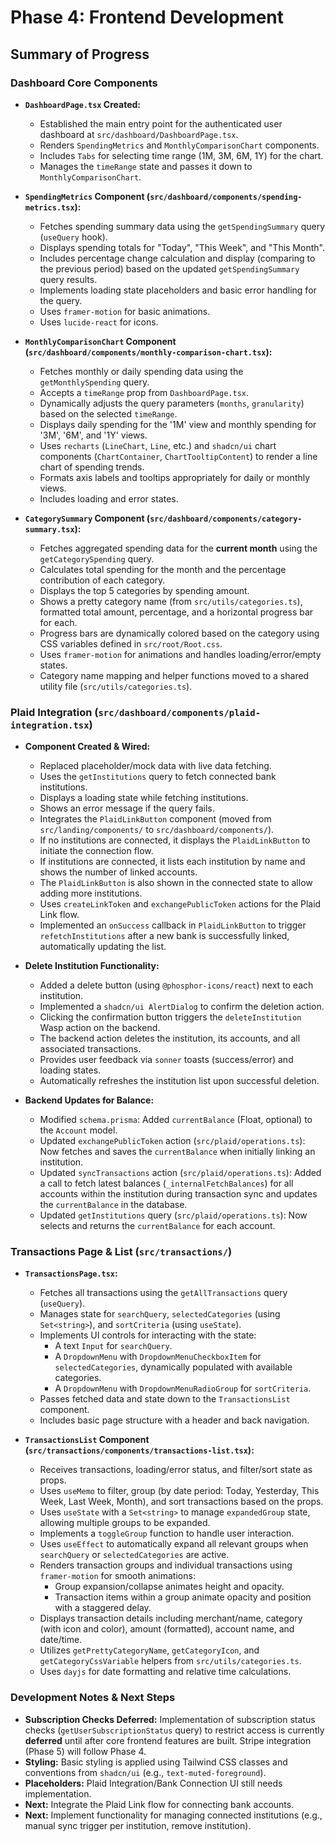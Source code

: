 # Phase 4: Frontend Development

## Summary of Progress

### Dashboard Core Components

- **`DashboardPage.tsx` Created:**

  - Established the main entry point for the authenticated user dashboard at
    `src/dashboard/DashboardPage.tsx`.
  - Renders `SpendingMetrics` and `MonthlyComparisonChart` components.
  - Includes `Tabs` for selecting time range (1M, 3M, 6M, 1Y) for the chart.
  - Manages the `timeRange` state and passes it down to
    `MonthlyComparisonChart`.

- **`SpendingMetrics` Component
  (`src/dashboard/components/spending-metrics.tsx`):**

  - Fetches spending summary data using the `getSpendingSummary` query
    (`useQuery` hook).
  - Displays spending totals for "Today", "This Week", and "This Month".
  - Includes percentage change calculation and display (comparing to the
    previous period) based on the updated `getSpendingSummary` query results.
  - Implements loading state placeholders and basic error handling for the
    query.
  - Uses `framer-motion` for basic animations.
  - Uses `lucide-react` for icons.

- **`MonthlyComparisonChart` Component
  (`src/dashboard/components/monthly-comparison-chart.tsx`):**

  - Fetches monthly or daily spending data using the `getMonthlySpending` query.
  - Accepts a `timeRange` prop from `DashboardPage.tsx`.
  - Dynamically adjusts the query parameters (`months`, `granularity`) based on
    the selected `timeRange`.
  - Displays daily spending for the '1M' view and monthly spending for '3M',
    '6M', and '1Y' views.
  - Uses `recharts` (`LineChart`, `Line`, etc.) and `shadcn/ui` chart components
    (`ChartContainer`, `ChartTooltipContent`) to render a line chart of spending
    trends.
  - Formats axis labels and tooltips appropriately for daily or monthly views.
  - Includes loading and error states.

- **`CategorySummary` Component
  (`src/dashboard/components/category-summary.tsx`):**
  - Fetches aggregated spending data for the **current month** using the
    `getCategorySpending` query.
  - Calculates total spending for the month and the percentage contribution of
    each category.
  - Displays the top 5 categories by spending amount.
  - Shows a pretty category name (from `src/utils/categories.ts`), formatted
    total amount, percentage, and a horizontal progress bar for each.
  - Progress bars are dynamically colored based on the category using CSS
    variables defined in `src/root/Root.css`.
  - Uses `framer-motion` for animations and handles loading/error/empty states.
  - Category name mapping and helper functions moved to a shared utility file
    (`src/utils/categories.ts`).

### Plaid Integration (`src/dashboard/components/plaid-integration.tsx`)

- **Component Created & Wired:**
  - Replaced placeholder/mock data with live data fetching.
  - Uses the `getInstitutions` query to fetch connected bank institutions.
  - Displays a loading state while fetching institutions.
  - Shows an error message if the query fails.
  - Integrates the `PlaidLinkButton` component (moved from `src/landing/components/` to `src/dashboard/components/`).
  - If no institutions are connected, it displays the `PlaidLinkButton` to initiate the connection flow.
  - If institutions are connected, it lists each institution by name and shows the number of linked accounts.
  - The `PlaidLinkButton` is also shown in the connected state to allow adding more institutions.
  - Uses `createLinkToken` and `exchangePublicToken` actions for the Plaid Link flow.
  - Implemented an `onSuccess` callback in `PlaidLinkButton` to trigger `refetchInstitutions` after a new bank is successfully linked, automatically updating the list.

- **Delete Institution Functionality:**
  - Added a delete button (using `@phosphor-icons/react`) next to each institution.
  - Implemented a `shadcn/ui AlertDialog` to confirm the deletion action.
  - Clicking the confirmation button triggers the `deleteInstitution` Wasp action on the backend.
  - The backend action deletes the institution, its accounts, and all associated transactions.
  - Provides user feedback via `sonner` toasts (success/error) and loading states.
  - Automatically refreshes the institution list upon successful deletion.

- **Backend Updates for Balance:**
  - Modified `schema.prisma`: Added `currentBalance` (Float, optional) to the `Account` model.
  - Updated `exchangePublicToken` action (`src/plaid/operations.ts`): Now fetches and saves the `currentBalance` when initially linking an institution.
  - Updated `syncTransactions` action (`src/plaid/operations.ts`): Added a call to fetch latest balances (`_internalFetchBalances`) for all accounts within the institution during transaction sync and updates the `currentBalance` in the database.
  - Updated `getInstitutions` query (`src/plaid/operations.ts`): Now selects and returns the `currentBalance` for each account.

### Transactions Page & List (`src/transactions/`)

- **`TransactionsPage.tsx`:**
  - Fetches all transactions using the `getAllTransactions` query (`useQuery`).
  - Manages state for `searchQuery`, `selectedCategories` (using `Set<string>`), and `sortCriteria` (using `useState`).
  - Implements UI controls for interacting with the state:
    - A text `Input` for `searchQuery`.
    - A `DropdownMenu` with `DropdownMenuCheckboxItem` for `selectedCategories`, dynamically populated with available categories.
    - A `DropdownMenu` with `DropdownMenuRadioGroup` for `sortCriteria`.
  - Passes fetched data and state down to the `TransactionsList` component.
  - Includes basic page structure with a header and back navigation.

- **`TransactionsList` Component (`src/transactions/components/transactions-list.tsx`):**
  - Receives transactions, loading/error status, and filter/sort state as props.
  - Uses `useMemo` to filter, group (by date period: Today, Yesterday, This Week, Last Week, Month), and sort transactions based on the props.
  - Uses `useState` with a `Set<string>` to manage `expandedGroup` state, allowing multiple groups to be expanded.
  - Implements a `toggleGroup` function to handle user interaction.
  - Uses `useEffect` to automatically expand all relevant groups when `searchQuery` or `selectedCategories` are active.
  - Renders transaction groups and individual transactions using `framer-motion` for smooth animations:
    - Group expansion/collapse animates height and opacity.
    - Transaction items within a group animate opacity and position with a staggered delay.
  - Displays transaction details including merchant/name, category (with icon and color), amount (formatted), account name, and date/time.
  - Utilizes `getPrettyCategoryName`, `getCategoryIcon`, and `getCategoryCssVariable` helpers from `src/utils/categories.ts`.
  - Uses `dayjs` for date formatting and relative time calculations.

### Development Notes & Next Steps

- **Subscription Checks Deferred:** Implementation of subscription status checks
  (`getUserSubscriptionStatus` query) to restrict access is currently
  **deferred** until after core frontend features are built. Stripe integration
  (Phase 5) will follow Phase 4.
- **Styling:** Basic styling is applied using Tailwind CSS classes and
  conventions from `shadcn/ui` (e.g., `text-muted-foreground`).
- **Placeholders:** Plaid Integration/Bank Connection UI still needs
  implementation.
- **Next:** Integrate the Plaid Link flow for connecting bank accounts.
- **Next:** Implement functionality for managing connected institutions (e.g., manual sync trigger per institution, remove institution).

